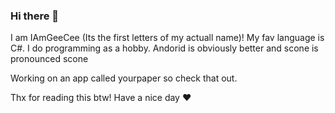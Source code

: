 ### Hi there 👋

I am IAmGeeCee (Its the first letters of my actuall name)! My fav language is C#. I do programming as a hobby. Andorid is obviously better and scone is pronounced scone

Working on an app called yourpaper so check that out.

Thx for reading this btw! Have a nice day ❤
